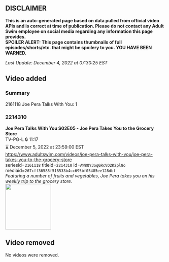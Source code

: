 ## DISCLAIMER
**This is an auto-generated page based on data pulled from official video APIs and is correct at time of publication. Please do not contact any Adult Swim employee on social media regarding any information this page provides.**  
**SPOILER ALERT: This page contains thumbnails of full episodes/shorts/etc. that might be spoilery to you. YOU HAVE BEEN WARNED.**  

_Last Update: December 4, 2022 at 07:30:25 EST_
## Video added
### Summary
2161118 Joe Pera Talks With You: 1  
### 2214310
**Joe Pera Talks With You S02E05 - Joe Pera Takes You to the Grocery Store**  
TV-PG-L 🔒 11:17  
⌛ December 5, 2022 at 23:59:00 EST  
https://www.adultswim.com/videos/joe-pera-talks-with-you/joe-pera-takes-you-to-the-grocery-store  
seriesid=`2161118` titleid=`2214310` id=`AW8QY3oqGRcVO2K2pl8o` mediaid=`267cff36585f518533b4cc695bf05485ee128dbf`  
_Featuring a number of fruits and vegetables, Joe Pera takes you on his weekly trip to the grocery store._  
<a href="https://media.cdn.adultswim.com/uploads/20191216/thumbnails/2_191216152549-joeperatalks_205_dup-20191105.jpg"><img src="https://media.cdn.adultswim.com/uploads/20191216/thumbnails/2_191216152549-joeperatalks_205_dup-20191105.jpg" height="144px" /></a>
## Video removed
No videos were removed.  
